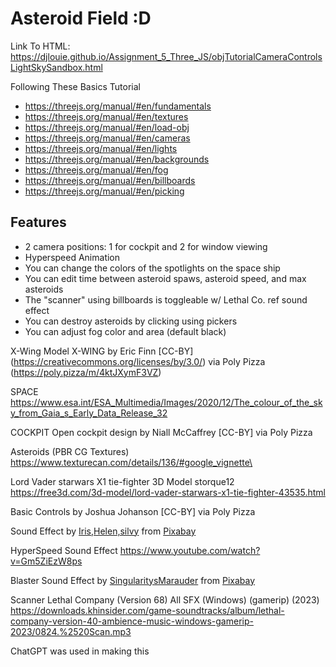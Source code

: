 # Asteroid Field :D

Link To HTML:
https://djlouie.github.io/Assignment_5_Three_JS/objTutorialCameraControlsLightSkySandbox.html 

Following These Basics Tutorial

* https://threejs.org/manual/#en/fundamentals
* https://threejs.org/manual/#en/textures 
* https://threejs.org/manual/#en/load-obj 
* https://threejs.org/manual/#en/cameras
* https://threejs.org/manual/#en/lights
* https://threejs.org/manual/#en/backgrounds
* https://threejs.org/manual/#en/fog
* https://threejs.org/manual/#en/billboards
* https://threejs.org/manual/#en/picking

## Features
* 2 camera positions: 1 for cockpit and 2 for window viewing
* Hyperspeed Animation
* You can change the colors of the spotlights on the space ship
* You can edit time between asteroid spaws, asteroid speed, and max asteroids
* The "scanner" using billboards is toggleable w/ Lethal Co. ref sound effect
* You can destroy asteroids by clicking using pickers
* You can adjust fog color and area (default black)

X-Wing Model
X-WING by Eric Finn [CC-BY] (https://creativecommons.org/licenses/by/3.0/) via Poly Pizza (https://poly.pizza/m/4ktJXymF3VZ)

SPACE
https://www.esa.int/ESA_Multimedia/Images/2020/12/The_colour_of_the_sky_from_Gaia_s_Early_Data_Release_32 

COCKPIT
Open cockpit design by Niall McCaffrey [CC-BY] via Poly Pizza 

Asteroids (PBR CG Textures)
https://www.texturecan.com/details/136/#google_vignette\

<!-- Tie Fighter by David O'Brien (-BlanK-) [CC-BY] via Poly Pizza -->

Lord Vader starwars X1 tie-fighter 3D Model storque12
https://free3d.com/3d-model/lord-vader-starwars-x1-tie-fighter-43535.html 

Basic Controls by Joshua Johanson [CC-BY] via Poly Pizza

Sound Effect by <a href="https://pixabay.com/users/placidplace-25572496/?utm_source=link-attribution&utm_medium=referral&utm_campaign=music&utm_content=21420">Iris,Helen,silvy</a> from <a href="https://pixabay.com//?utm_source=link-attribution&utm_medium=referral&utm_campaign=music&utm_content=21420">Pixabay</a>

HyperSpeed Sound Effect
https://www.youtube.com/watch?v=Gm5ZiEzW8ps 

Blaster
Sound Effect by <a href="https://pixabay.com/users/singularitysmarauder-40737470/?utm_source=link-attribution&utm_medium=referral&utm_campaign=music&utm_content=199373">SingularitysMarauder</a> from <a href="https://pixabay.com//?utm_source=link-attribution&utm_medium=referral&utm_campaign=music&utm_content=199373">Pixabay</a>

Scanner
Lethal Company (Version 68) All SFX (Windows) (gamerip) (2023)
https://downloads.khinsider.com/game-soundtracks/album/lethal-company-version-40-ambience-music-windows-gamerip-2023/0824.%2520Scan.mp3 

ChatGPT was used in making this
